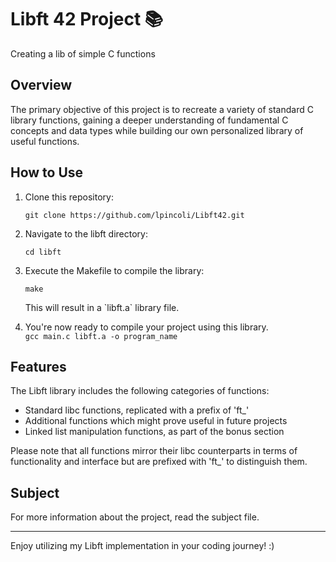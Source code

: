 <h1>Libft 42 Project 📚</h1>
Creating a lib of simple C functions
<h2>Overview</h2>
<p>The primary objective of this project is to recreate a variety of standard C library functions, gaining a deeper understanding of fundamental C concepts and data types while building our own personalized library of useful functions.</p>
<h2>How to Use</h2>
<ol>
  <li>Clone this repository:</li>
  <pre><code>git clone https://github.com/lpincoli/Libft42.git</code></pre>
  <li>Navigate to the libft directory:</li>
  <pre><code>cd libft</code></pre>
  <li>Execute the Makefile to compile the library:</li>
  <pre><code>make</code></pre>
  <p>This will result in a `libft.a` library file.</p>
  <li>You're now ready to compile your project using this library.</li wh
  <pre><code>gcc main.c libft.a -o program_name</code></pre>
</ol>
<h2>Features</h2>
<p>The Libft library includes the following categories of functions:</p>
<ul>
  <li>Standard libc functions, replicated with a prefix of 'ft_'</li>
  <li>Additional functions which might prove useful in future projects</li>
  <li>Linked list manipulation functions, as part of the bonus section</li>
</ul>
<p>Please note that all functions mirror their libc counterparts in terms of functionality and interface but are prefixed with 'ft_' to distinguish them.</p>

<h2>Subject</h2>

<p>For more information about the project, read the subject file.</p>
<hr>
<p>Enjoy utilizing my Libft implementation in your coding journey! :)</p>
